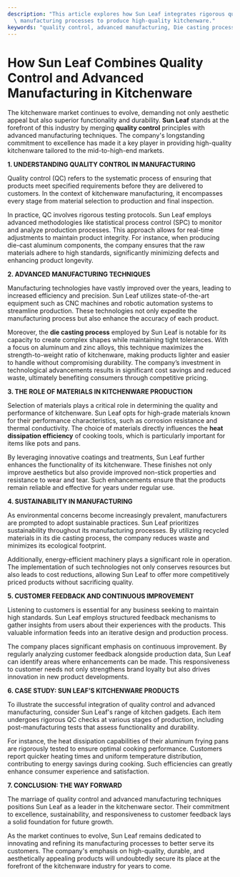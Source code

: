 ```yaml
---
description: "This article explores how Sun Leaf integrates rigorous quality control with advanced\
  \ manufacturing processes to produce high-quality kitchenware."
keywords: "quality control, advanced manufacturing, Die casting process, Heat dissipation efficiency"
---
```

# How Sun Leaf Combines Quality Control and Advanced Manufacturing in Kitchenware

The kitchenware market continues to evolve, demanding not only aesthetic appeal but also superior functionality and durability. **Sun Leaf** stands at the forefront of this industry by merging **quality control** principles with advanced manufacturing techniques. The company's longstanding commitment to excellence has made it a key player in providing high-quality kitchenware tailored to the mid-to-high-end markets.

**1. UNDERSTANDING QUALITY CONTROL IN MANUFACTURING**

Quality control (QC) refers to the systematic process of ensuring that products meet specified requirements before they are delivered to customers. In the context of kitchenware manufacturing, it encompasses every stage from material selection to production and final inspection. 

In practice, QC involves rigorous testing protocols. Sun Leaf employs advanced methodologies like statistical process control (SPC) to monitor and analyze production processes. This approach allows for real-time adjustments to maintain product integrity. For instance, when producing die-cast aluminum components, the company ensures that the raw materials adhere to high standards, significantly minimizing defects and enhancing product longevity.

**2. ADVANCED MANUFACTURING TECHNIQUES**

Manufacturing technologies have vastly improved over the years, leading to increased efficiency and precision. Sun Leaf utilizes state-of-the-art equipment such as CNC machines and robotic automation systems to streamline production. These technologies not only expedite the manufacturing process but also enhance the accuracy of each product.

Moreover, the **die casting process** employed by Sun Leaf is notable for its capacity to create complex shapes while maintaining tight tolerances. With a focus on aluminum and zinc alloys, this technique maximizes the strength-to-weight ratio of kitchenware, making products lighter and easier to handle without compromising durability. The company’s investment in technological advancements results in significant cost savings and reduced waste, ultimately benefiting consumers through competitive pricing.

**3. THE ROLE OF MATERIALS IN KITCHENWARE PRODUCTION**

Selection of materials plays a critical role in determining the quality and performance of kitchenware. Sun Leaf opts for high-grade materials known for their performance characteristics, such as corrosion resistance and thermal conductivity. The choice of materials directly influences the **heat dissipation efficiency** of cooking tools, which is particularly important for items like pots and pans.

By leveraging innovative coatings and treatments, Sun Leaf further enhances the functionality of its kitchenware. These finishes not only improve aesthetics but also provide improved non-stick properties and resistance to wear and tear. Such enhancements ensure that the products remain reliable and effective for years under regular use.

**4. SUSTAINABILITY IN MANUFACTURING**

As environmental concerns become increasingly prevalent, manufacturers are prompted to adopt sustainable practices. Sun Leaf prioritizes sustainability throughout its manufacturing processes. By utilizing recycled materials in its die casting process, the company reduces waste and minimizes its ecological footprint.

Additionally, energy-efficient machinery plays a significant role in operation. The implementation of such technologies not only conserves resources but also leads to cost reductions, allowing Sun Leaf to offer more competitively priced products without sacrificing quality.

**5. CUSTOMER FEEDBACK AND CONTINUOUS IMPROVEMENT**

Listening to customers is essential for any business seeking to maintain high standards. Sun Leaf employs structured feedback mechanisms to gather insights from users about their experiences with the products. This valuable information feeds into an iterative design and production process. 

The company places significant emphasis on continuous improvement. By regularly analyzing customer feedback alongside production data, Sun Leaf can identify areas where enhancements can be made. This responsiveness to customer needs not only strengthens brand loyalty but also drives innovation in new product developments.

**6. CASE STUDY: SUN LEAF’S KITCHENWARE PRODUCTS**

To illustrate the successful integration of quality control and advanced manufacturing, consider Sun Leaf's range of kitchen gadgets. Each item undergoes rigorous QC checks at various stages of production, including post-manufacturing tests that assess functionality and durability.

For instance, the heat dissipation capabilities of their aluminum frying pans are rigorously tested to ensure optimal cooking performance. Customers report quicker heating times and uniform temperature distribution, contributing to energy savings during cooking. Such efficiencies can greatly enhance consumer experience and satisfaction.

**7. CONCLUSION: THE WAY FORWARD**

The marriage of quality control and advanced manufacturing techniques positions Sun Leaf as a leader in the kitchenware sector. Their commitment to excellence, sustainability, and responsiveness to customer feedback lays a solid foundation for future growth. 

As the market continues to evolve, Sun Leaf remains dedicated to innovating and refining its manufacturing processes to better serve its customers. The company's emphasis on high-quality, durable, and aesthetically appealing products will undoubtedly secure its place at the forefront of the kitchenware industry for years to come.
